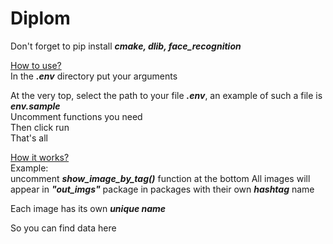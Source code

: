 # Diplom

Don't forget to pip install ***cmake, dlib, face_recognition***

<ins>How to use?</ins>  
In the ***.env*** directory put your arguments  

At the very top, select the path to your file ***.env***, an example of such a file is ***env.sample***  
Uncomment functions you need  
Then click run  
That's all  

<ins>How it works?</ins>  
Example:  
uncomment ***show_image_by_tag()*** function at the bottom
All images will appear in ***"out_imgs"*** package in packages with their own ***hashtag*** name  

Each image has its own ***unique name***  

So you can find data here  
